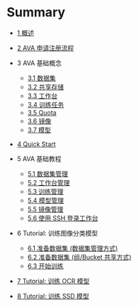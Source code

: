 # Summary

* [1 概述](./01-introduction.md)
* [2 AVA 申请注册流程](./02-register.md)
* 3 AVA 基础概念
    * [3.1 数据集](./03-concepts/3.1-dataset.md)
    * [3.2 共享存储](./03-concepts/3.2-shared-storage.md)
    * [3.3 工作台](./03-concepts/3.3-workspace.md)
    * [3.4 训练任务](./03-concepts/3.4-training.md)
    * [3.5 Quota](./03-concepts/3.5-quota.md)
    * [3.6 镜像](./03-concepts/3.6-image.md)
    * [3.7 模型](./03-concepts/3.7-model.md)
* [4 Quick Start](./04-quick-start.md)
* 5 AVA 基础教程
    * [5.1 数据集管理](./05-tasks/5.1-dataset.md)
    * [5.2 工作台管理](./05-tasks/5.2-workspace.md)
    * [5.3 训练管理](./05-tasks/5.3-training.md)
    * [5.4 模型管理](./05-tasks/5.4-snapshot-to-model.md)
    * [5.5 镜像管理](./05-tasks/5.5-custom-image.md)
    * [5.6 使用 SSH 登录工作台](./05-tasks/5.6-ssh.md)
* 6 Tutorial: 训练图像分类模型
    * [6.1 准备数据集 (数据集管理方式)](./06-tutorial-classification/6.1-dataset-with-jsonlist.md)
    * [6.2 准备数据集 (组/Bucket 共享方式)](./06-tutorial-classification/6.2-dataset-with-sharing.md)
    * [6.3 开始训练](./06-tutorial-classification/6.3-start-training.md)

* [7 Tutorial: 训练 OCR 模型](/07-tutorial-OCR/ocr.md)
* [8 Tutorial: 训练 SSD 模型](/08-tutorial-SSD/ssd.md)